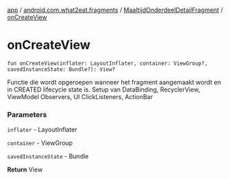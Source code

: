 [app](../../index.md) / [android.com.what2eat.fragments](../index.md) / [MaaltijdOnderdeelDetailFragment](index.md) / [onCreateView](./on-create-view.md)

# onCreateView

`fun onCreateView(inflater: LayoutInflater, container: ViewGroup?, savedInstanceState: Bundle?): View?`

Functie die wordt opgeroepen wanneer het fragment aangemaakt wordt en in CREATED lifecycle state is.
Setup van DataBinding, RecyclerView, ViewModel Observers, UI ClickListeners, ActionBar

### Parameters

`inflater` - LayoutInflater

`container` - ViewGroup

`savedInstanceState` - Bundle

**Return**
View

